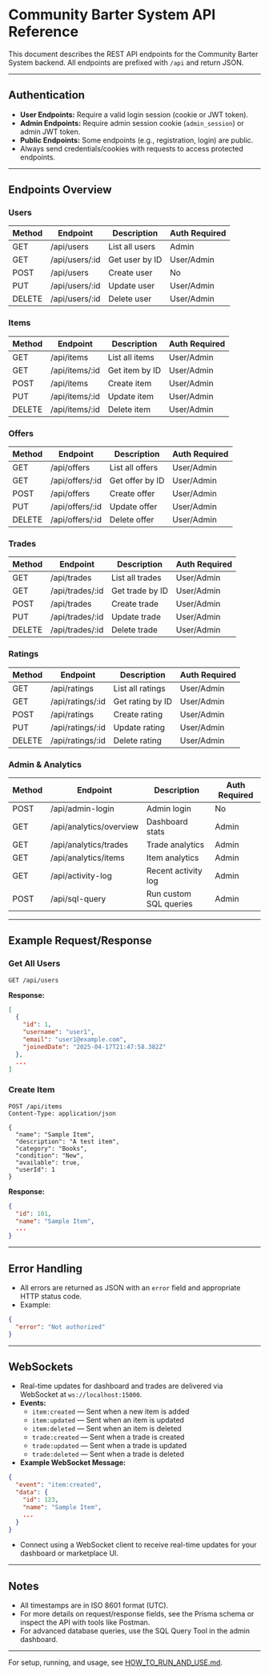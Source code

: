 # Community Barter System API Reference

This document describes the REST API endpoints for the Community Barter System backend. All endpoints are prefixed with `/api` and return JSON.

---

## Authentication
- **User Endpoints:** Require a valid login session (cookie or JWT token).
- **Admin Endpoints:** Require admin session cookie (`admin_session`) or admin JWT token.
- **Public Endpoints:** Some endpoints (e.g., registration, login) are public.
- Always send credentials/cookies with requests to access protected endpoints.

---

## Endpoints Overview

### Users
| Method | Endpoint        | Description          | Auth Required |
|--------|----------------|----------------------|---------------|
| GET    | /api/users     | List all users       | Admin         |
| GET    | /api/users/:id | Get user by ID       | User/Admin    |
| POST   | /api/users     | Create user          | No            |
| PUT    | /api/users/:id | Update user          | User/Admin    |
| DELETE | /api/users/:id | Delete user          | User/Admin    |

### Items
| Method | Endpoint        | Description          | Auth Required |
|--------|----------------|----------------------|---------------|
| GET    | /api/items     | List all items       | User/Admin    |
| GET    | /api/items/:id | Get item by ID       | User/Admin    |
| POST   | /api/items     | Create item          | User/Admin    |
| PUT    | /api/items/:id | Update item          | User/Admin    |
| DELETE | /api/items/:id | Delete item          | User/Admin    |

### Offers
| Method | Endpoint        | Description          | Auth Required |
|--------|----------------|----------------------|---------------|
| GET    | /api/offers    | List all offers      | User/Admin    |
| GET    | /api/offers/:id| Get offer by ID      | User/Admin    |
| POST   | /api/offers    | Create offer         | User/Admin    |
| PUT    | /api/offers/:id| Update offer         | User/Admin    |
| DELETE | /api/offers/:id| Delete offer         | User/Admin    |

### Trades
| Method | Endpoint        | Description          | Auth Required |
|--------|----------------|----------------------|---------------|
| GET    | /api/trades    | List all trades      | User/Admin    |
| GET    | /api/trades/:id| Get trade by ID      | User/Admin    |
| POST   | /api/trades    | Create trade         | User/Admin    |
| PUT    | /api/trades/:id| Update trade         | User/Admin    |
| DELETE | /api/trades/:id| Delete trade         | User/Admin    |

### Ratings
| Method | Endpoint         | Description         | Auth Required |
|--------|------------------|---------------------|---------------|
| GET    | /api/ratings     | List all ratings    | User/Admin    |
| GET    | /api/ratings/:id | Get rating by ID    | User/Admin    |
| POST   | /api/ratings     | Create rating       | User/Admin    |
| PUT    | /api/ratings/:id | Update rating       | User/Admin    |
| DELETE | /api/ratings/:id | Delete rating       | User/Admin    |

### Admin & Analytics
| Method | Endpoint                 | Description                | Auth Required |
|--------|--------------------------|----------------------------|---------------|
| POST   | /api/admin-login         | Admin login                | No            |
| GET    | /api/analytics/overview  | Dashboard stats            | Admin         |
| GET    | /api/analytics/trades    | Trade analytics            | Admin         |
| GET    | /api/analytics/items     | Item analytics             | Admin         |
| GET    | /api/activity-log        | Recent activity log        | Admin         |
| POST   | /api/sql-query           | Run custom SQL queries     | Admin         |

---

## Example Request/Response

### Get All Users
```http
GET /api/users
```
**Response:**
```json
[
  {
    "id": 1,
    "username": "user1",
    "email": "user1@example.com",
    "joinedDate": "2025-04-17T21:47:58.382Z"
  },
  ...
]
```

### Create Item
```http
POST /api/items
Content-Type: application/json

{
  "name": "Sample Item",
  "description": "A test item",
  "category": "Books",
  "condition": "New",
  "available": true,
  "userId": 1
}
```
**Response:**
```json
{
  "id": 101,
  "name": "Sample Item",
  ...
}
```

---

## Error Handling
- All errors are returned as JSON with an `error` field and appropriate HTTP status code.
- Example:
```json
{
  "error": "Not authorized"
}
```

---

## WebSockets
- Real-time updates for dashboard and trades are delivered via WebSocket at `ws://localhost:15000`.
- **Events:**
  - `item:created` — Sent when a new item is added
  - `item:updated` — Sent when an item is updated
  - `item:deleted` — Sent when an item is deleted
  - `trade:created` — Sent when a trade is created
  - `trade:updated` — Sent when a trade is updated
  - `trade:deleted` — Sent when a trade is deleted
- **Example WebSocket Message:**
```json
{
  "event": "item:created",
  "data": {
    "id": 123,
    "name": "Sample Item",
    ...
  }
}
```
- Connect using a WebSocket client to receive real-time updates for your dashboard or marketplace UI.

---

## Notes
- All timestamps are in ISO 8601 format (UTC).
- For more details on request/response fields, see the Prisma schema or inspect the API with tools like Postman.
- For advanced database queries, use the SQL Query Tool in the admin dashboard.

---

For setup, running, and usage, see [HOW_TO_RUN_AND_USE.md](./HOW_TO_RUN_AND_USE.md).
